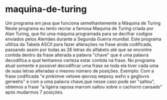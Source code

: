 # maquina-de-turing
Um programa em java que funciona semelhantemente a Máquina de Turing
Neste programa eu tento recriar a famosa Maquina de Turing criada por Alan Turing, que foi uma máquina programada para se decifrar codigos enviados pelos Alemães durante a Segunda Guerra mundial. Este programa ultiliza da Tabela ASCII para fazer alterações na frase ainda codificada, passando assim por todas as 26 letras do alfabeto até que se encontre contida dentro da frase alterada a palavra "chave" que é uma palavra decodifica a qual tenhamos certeza estar contida na frase.
No programa atual somente é possivel decodificar uma frase se toda ela tiver cada uma de suas letras alteradas o mesmo número de posições.
Exemplo: Com a frase codificada "e pmkimve vetswe qevvsq wepxsy wsfvi s geglsvvs gerwehs" e com a uma palavra chave,que nesse caso pode ser "saltou", 
obtemos a frase "a ligeira raposa marrom saltou sobre o cachorro cansado" após mudarmos 7 posições.
